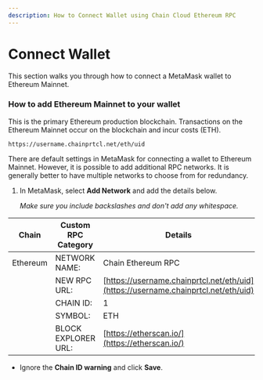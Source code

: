 ```yaml
---
description: How to Connect Wallet using Chain Cloud Ethereum RPC
---
```


# Connect Wallet

This section walks you through how to connect a MetaMask wallet to Ethereum Mainnet.

### How to add Ethereum Mainnet to your wallet

This is the primary Ethereum production blockchain. Transactions on the Ethereum Mainnet occur on the blockchain and incur costs (ETH).

```
https://username.chainprtcl.net/eth/uid
```

There are default settings in MetaMask for connecting a wallet to Ethereum Mainnet. However, it is possible to add additional RPC networks. It is generally better to have multiple networks to choose from for redundancy.

1.  In MetaMask, select **Add Network** and add the details below.

    _Make sure you include backslashes and don't add any whitespace._

| **Chain** | **Custom RPC Category** | **Details**                                                                       |
| --------- | ----------------------- | --------------------------------------------------------------------------------- |
| Ethereum  | NETWORK NAME:           | Chain Ethereum RPC                                                                |
|           | NEW RPC URL:            | [https://username.chainprtcl.net/eth/uid](https://username.chainprtcl.net/eth/uid) |
|           | CHAIN ID:               | 1                                                                                 |
|           | SYMBOL:                 | ETH                                                                               |
|           | BLOCK EXPLORER URL:     | [https://etherscan.io/](https://etherscan.io/)                                    |

* Ignore the **Chain ID warning** and click **Save**.